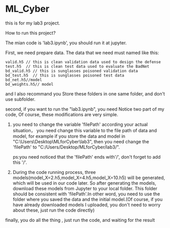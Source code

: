 # ML_Cyber
this is for my lab3 project.

How to run this project?

The mian code is 'lab3.ipynb', you should run it at jupyter.

First, we need prepare data.
The data that we need must named like this:

    valid.h5 // this is clean validation data used to design the defense
    test.h5  // this is clean test data used to evaluate the BadNet
    bd_valid.h5 // this is sunglasses poisoned validation data
    bd_test.h5  // this is sunglasses poisoned test data
    bd_net.h5//model
    bd_weights.h5// model
  
and I also recommand you Store these folders in one same folder, and don't use subfolder.

second, if you want to run the "lab3.ipynb", you need Notice two part of my code, Of course, these modifications are very simple.
1. you need to change the  variable 'filePath' according your actual situation， you need change this variable to the file path of data and model, for example if you store the data and model in "C:\Users\Desktop\MLforCyber\lab3", then you need change the 'filePath' to  "C:/Users/Desktop/MLforCyber/lab3/". 
 
   ps:you need noticed that the 'filePath' ends with'/', don't forget to add this '/'.

3. During the code running process, three models(model_X=2.h5,model_X=4.h5,model_X=10.h5)  will be generated, which will be used in our code later. So after generating the models, download these models from Jupyter to your local folder. This folder should be consistent with 'filePath'.In other word, you need to use the folder where you saved the data and the initial model.(Of course, if you have already downloaded models I uploaded, you don't need to worry about these, just run the code directly)


finally, you do all the thing , just run the code, and waiting for the result

